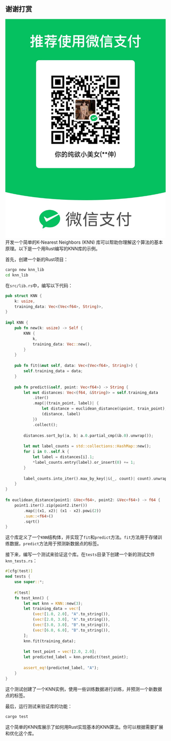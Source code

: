 ## 谢谢打赏
![图片](./qc.png)
开发一个简单的K-Nearest Neighbors (KNN) 库可以帮助你理解这个算法的基本原理。以下是一个用Rust编写的KNN库的示例。

首先，创建一个新的Rust项目：

```sh
cargo new knn_lib
cd knn_lib
```

在`src/lib.rs`中，编写以下代码：

```rust
pub struct KNN {
    k: usize,
    training_data: Vec<(Vec<f64>, String)>,
}

impl KNN {
    pub fn new(k: usize) -> Self {
        KNN {
            k,
            training_data: Vec::new(),
        }
    }

    pub fn fit(&mut self, data: Vec<(Vec<f64>, String)>) {
        self.training_data = data;
    }

    pub fn predict(&self, point: Vec<f64>) -> String {
        let mut distances: Vec<(f64, &String)> = self.training_data
            .iter()
            .map(|(train_point, label)| {
                let distance = euclidean_distance(&point, train_point);
                (distance, label)
            })
            .collect();

        distances.sort_by(|a, b| a.0.partial_cmp(&b.0).unwrap());

        let mut label_counts = std::collections::HashMap::new();
        for i in 0..self.k {
            let label = distances[i].1;
            *label_counts.entry(label).or_insert(0) += 1;
        }

        label_counts.into_iter().max_by_key(|&(_, count)| count).unwrap().0.clone()
    }
}

fn euclidean_distance(point1: &Vec<f64>, point2: &Vec<f64>) -> f64 {
    point1.iter().zip(point2.iter())
        .map(|(x1, x2)| (x1 - x2).powi(2))
        .sum::<f64>()
        .sqrt()
}
```

这个库定义了一个`KNN`结构体，并实现了`fit`和`predict`方法。`fit`方法用于存储训练数据，`predict`方法用于预测新数据点的标签。

接下来，编写一个测试来验证这个库。在`tests`目录下创建一个新的测试文件`knn_tests.rs`：

```rust
#[cfg(test)]
mod tests {
    use super::*;

    #[test]
    fn test_knn() {
        let mut knn = KNN::new(3);
        let training_data = vec![
            (vec![1.0, 2.0], "A".to_string()),
            (vec![2.0, 3.0], "A".to_string()),
            (vec![3.0, 3.0], "B".to_string()),
            (vec![6.0, 6.0], "B".to_string()),
        ];
        knn.fit(training_data);

        let test_point = vec![2.0, 2.0];
        let predicted_label = knn.predict(test_point);

        assert_eq!(predicted_label, "A");
    }
}
```

这个测试创建了一个KNN实例，使用一些训练数据进行训练，并预测一个新数据点的标签。

最后，运行测试来验证库的功能：

```sh
cargo test
```

这个简单的KNN库展示了如何用Rust实现基本的KNN算法。你可以根据需要扩展和优化这个库。
